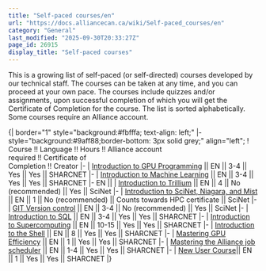 ```yaml
---
title: "Self-paced courses/en"
url: "https://docs.alliancecan.ca/wiki/Self-paced_courses/en"
category: "General"
last_modified: "2025-09-30T20:33:27Z"
page_id: 26915
display_title: "Self-paced courses"
---
```


<languages />

This is a growing list of self-paced (or self-directed) courses developed by our technical staff. The courses can be taken at any time, and you can proceed at your own pace. The courses include quizzes and/or assignments, upon successful completion of which you will get the Certificate of Completion for the course. The list is sorted alphabetically. Some courses require an Alliance account.

{| border="1" style="background:#fbfffa; text-align: left;"
|- style="background:#9aff88;border-bottom: 3px solid grey;" align="left";
! Course !! Language !! Hours !! Alliance account<br/> required !! Certificate of<br/> Completion !! Creator
|-
| [Introduction to GPU Programming](https://training.sharcnet.ca/courses/course/view.php?id=173) || EN || 3-4 || Yes || Yes || SHARCNET
|-
| [Introduction to Machine Learning](https://training.sharcnet.ca/courses/course/view.php?id=180) || EN || 3-4 || Yes || Yes || SHARCNET
|- EN ||
| [Introduction to Trillium](https://education.scinet.utoronto.ca/course/view.php?id=1389) || EN || 4 || No (recommended) || Yes || SciNet
|-
| [Introduction to SciNet, Niagara, and Mist](https://education.scinet.utoronto.ca/course/view.php?id=1383) || EN || 1 || No (recommended) || Counts towards HPC certificate || SciNet
|-
| [GIT Version control](https://education.scinet.utoronto.ca/course/view.php?id=1382) || EN || 3-4 || No (recommended) || Yes || SciNet
|-
| [Introduction to SQL](https://training.sharcnet.ca/courses/course/view.php?id=144) || EN || 3-4 || Yes || Yes || SHARCNET
|-
| [Introduction to Supercomputing](https://training.sharcnet.ca/courses/course/view.php?id=213) || EN || 10-15 || Yes || Yes || SHARCNET
|-
| [Introduction to the Shell](https://training.sharcnet.ca/courses/course/view.php?id=182) || EN || 8 || Yes || Yes || SHARCNET
|-
| [Mastering GPU Efficiency](https://training.sharcnet.ca/courses/course/view.php?id=210) || EN || 1 || Yes || Yes || SHARCNET
|-
| [Mastering the Alliance job scheduler](https://training.sharcnet.ca/courses/course/view.php?id=206) || EN || 1-4 || Yes || Yes || SHARCNET
|-
| [New User Course](https://training.sharcnet.ca/courses/course/view.php?id=219)|| EN || 1 || Yes || Yes || SHARCNET
|}